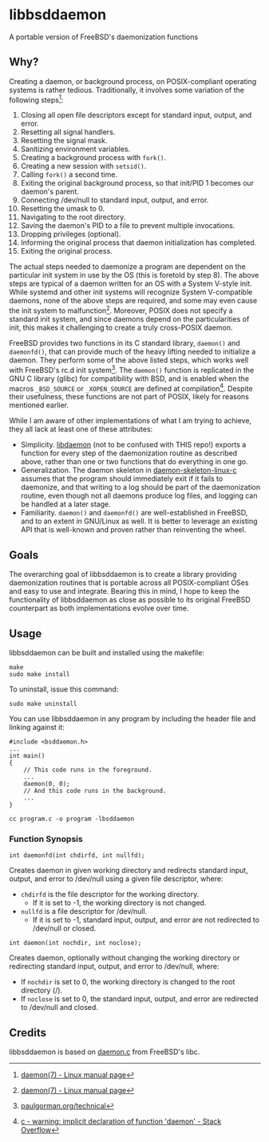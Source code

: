 # libbsddaemon
A portable version of FreeBSD's daemonization functions

## Why?
Creating a daemon, or background process, on POSIX-compliant operating systems is rather tedious. Traditionally, it involves some variation of the following steps[^1]\:

1. Closing all open file descriptors except for standard input, output, and error.
2. Resetting all signal handlers.
3. Resetting the signal mask.
4. Sanitizing environment variables.
5. Creating a background process with `fork()`.
6. Creating a new session with `setsid()`.
7. Calling `fork()` a second time.
8. Exiting the original background process, so that init/PID 1 becomes our daemon's parent.
9. Connecting /dev/null to standard input, output, and error.
10. Resetting the umask to 0.
11. Navigating to the root directory.
12. Saving the daemon's PID to a file to prevent multiple invocations.
13. Dropping privileges (optional).
14. Informing the original process that daemon initialization has completed.
15. Exiting the original process.

The actual steps needed to daemonize a program are dependent on the particular init system in use by the OS (this is foretold by step 8). The above steps are typical of a daemon written for an OS with a System V-style init. While systemd and other init systems will recognize System V-compatible daemons, none of the above steps are required, and some may even cause the init system to malfunction[^1]. Moreover, POSIX does not specify a standard init system, and since daemons depend on the particularities of init, this makes it challenging to create a truly cross-POSIX daemon.

FreeBSD provides two functions in its C standard library, `daemon()` and `daemonfd()`, that can provide much of the heavy lifting needed to initialize a daemon. They perform some of the above listed steps, which works well with FreeBSD's rc.d init system[^2]. The `daemon()` function is replicated in the GNU C library (glibc) for compatibility with BSD, and is enabled when the macros `_BSD_SOURCE` or `_XOPEN_SOURCE` are defined at compilation[^3]. Despite their usefulness, these functions are not part of POSIX, likely for reasons mentioned earlier.

While I am aware of other implementations of what I am trying to achieve, they all lack at least one of these attributes:

+ Simplicity. [libdaemon](https://github.com/thingnario/libdaemon-0.14) (not to be confused with THIS repo!) exports a function for every step of the daemonization routine as described above, rather than one or two functions that do everything in one go.
+ Generalization. The daemon skeleton in [daemon-skeleton-linux-c](https://github.com/pasce/daemon-skeleton-linux-c) assumes that the program should immediately exit if it fails to daemonize, and that writing to a log should be part of the daemonization routine, even though not all daemons produce log files, and logging can be handled at a later stage.
+ Familiarity. `daemon()` and `daemonfd()` are well-established in FreeBSD, and to an extent in GNU/Linux as well. It is better to leverage an existing API that is well-known and proven rather than reinventing the wheel.

## Goals
The overarching goal of libbsddaemon is to create a library providing daemonization routines that is portable across all POSIX-compliant OSes and easy to use and integrate. Bearing this in mind, I hope to keep the functionality of libbsddaemon as close as possible to its original FreeBSD counterpart as both implementations evolve over time.

## Usage
libbsddaemon can be built and installed using the makefile:
```
make
sudo make install
```

To uninstall, issue this command:
```
sudo make uninstall
```

You can use libbsddaemon in any program by including the header file and linking against it:
```
#include <bsddaemon.h>
...
int main()
{
	// This code runs in the foreground.
	...
	daemon(0, 0);
	// And this code runs in the background.
	...
}
```
```
cc program.c -o program -lbsddaemon
```

### Function Synopsis
```
int daemonfd(int chdirfd, int nullfd);
```
Creates daemon in given working directory and redirects standard input, output, and error to /dev/null using a given file descriptor, where:
+ `chdirfd` is the file descriptor for the working directory.
  + If it is set to -1, the working directory is not changed.
+ `nullfd` is a file descriptor for /dev/null.
  + If it is set to -1, standard input, output, and error are not redirected to /dev/null or closed.

```
int daemon(int nochdir, int noclose);
```
Creates daemon, optionally without changing the working directory or redirecting standard input, output, and error to /dev/null, where:
+ If `nochdir` is set to 0, the working directory is changed to the root directory (/).
+ If `noclose` is set to 0, the standard input, output, and error are redirected to /dev/null and closed.

## Credits
libbsddaemon is based on [daemon.c](https://cgit.freebsd.org/src/tree/lib/libc/gen/daemon.c) from FreeBSD's libc.

[^1]: [daemon(7) - Linux manual page](https://man7.org/linux/man-pages/man7/daemon.7.html)
[^2]: [paulgorman.org/technical](https://paulgorman.org/technical/freebsd-init.txt.html)
[^3]: [c - warning: implicit declaration of function 'daemon' - Stack Overflow](https://stackoverflow.com/questions/24161945/warning-implicit-declaration-of-function-daemon)